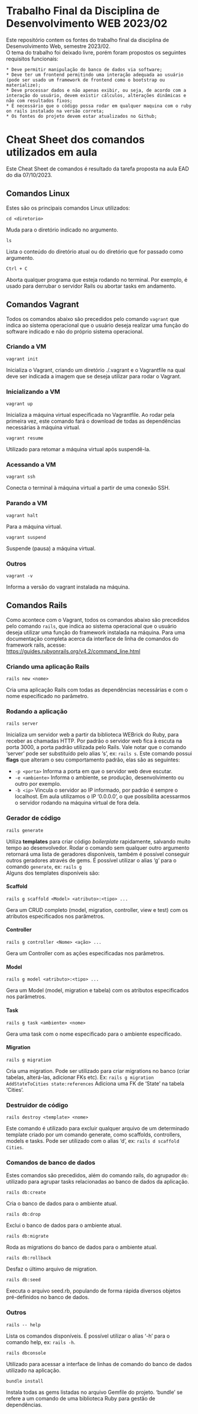 # Trabalho Final da Disciplina de Desenvolvimento WEB 2023/02
Este repositório contem os fontes do trabalho final da disciplina de Desenvolvimento Web, semestre 2023/02.\
O tema do trabalho foi deixado livre, porém foram propostos os seguintes requisitos funcionais:

    * Deve permitir manipulação do banco de dados via software;
    * Deve ter um frontend permitindo uma interação adequada ao usuário (pode ser usado um framework de frontend como o bootstrap ou materialize);
    * Deve processar dados e não apenas exibir, ou seja, de acordo com a interação do usuário, devem existir cálculos, alterações dinâmicas e não com resultados fixos;
    * É necessário que o código possa rodar em qualquer maquina com o ruby on rails instalado na versão correta;
    * Os fontes do projeto devem estar atualizados no Github;

# Cheat Sheet dos comandos utilizados em aula
Este Cheat Sheet de comandos é resultado da tarefa proposta na aula EAD do dia 07/10/2023.

## Comandos Linux
Estes são os principais comandos Linux utilizados:

    cd <diretorio>
Muda para o diretório indicado no argumento.

    ls
Lista o conteúdo do diretório atual ou do diretório que for passado como argumento.

    Ctrl + C
Aborta qualquer programa que esteja rodando no terminal. Por exemplo, é usado para derrubar o servidor Rails ou abortar tasks em andamento.
    
## Comandos Vagrant
Todos os comandos abaixo são precedidos pelo comando `vagrant` que indica ao sistema operacional que o usuário deseja realizar uma função do software indicado e não do próprio sistema operacional.

### Criando a VM
    vagrant init
Inicializa o Vagrant, criando um diretório ./.vagrant e o Vagrantfile na qual deve ser indicada a imagem que se deseja utilizar para rodar o Vagrant.
### Inicializando a VM
    vagrant up
Inicializa a máquina virtual especificada no Vagrantfile. Ao rodar pela primeira vez, este comando fará o download de todas as dependências necessárias à máquina virtual.

    vagrant resume
Utilizado para retomar a máquina virtual após suspendê-la.

### Acessando a VM
    vagrant ssh
Conecta o terminal à máquina virtual a partir de uma conexão SSH.

### Parando a VM
    vagrant halt
Para a máquina virtual.

    vagrant suspend
Suspende (pausa) a máquina virtual.

### Outros
    vagrant -v
Informa a versão do vagrant instalada na máquina.

## Comandos Rails
Como acontece com o Vagrant, todos os comandos abaixo são precedidos pelo comando `rails`, que indica ao sistema operacional que o usuário deseja utilizar uma função do framework instalada na máquina. Para uma documentação completa acerca da interface de linha de comandos do framework rails, acesse: <https://guides.rubyonrails.org/v4.2/command_line.html>

### Criando uma aplicação Rails
    rails new <nome>
Cria uma aplicação Rails com todas as dependências necessárias e com o nome especificado no parâmetro.

### Rodando a aplicação
    rails server
Inicializa um servidor web a partir da biblioteca WEBrick do Ruby, para receber as chamadas HTTP. Por padrão o servidor web fica à escuta na porta 3000, a porta padrão utilizada pelo Rails. Vale notar que o comando ‘server’ pode ser substituído pelo alias ‘s’, ex: `rails s`. Este comando possui **flags** que alteram o seu comportamento padrão, elas são as seguintes:
  * `-p <porta>`
    Informa a porta em que o servidor web deve escutar.
  * `-e <ambiente>`
    Informa o ambiente, se produção, desenvolvimento ou outro por exemplo.
  * `-b <ip>`
    Vincula o servidor ao IP informado, por padrão é sempre o localhost. Em aula utilizamos o IP ‘0.0.0.0’, o que possibilita acessarmos o servidor rodando na máquina virtual de fora dela.

### Gerador de código
    rails generate
Utiliza **templates** para criar código *boilerplate* rapidamente, salvando muito tempo ao desenvolvedor. Rodar o comando sem qualquer outro argumento retornará uma lista de geradores disponíveis, também é possível conseguir outros geradores através de gems. É possível utilizar o alias ‘g’ para o comando `generate`, ex: `rails g`\
Alguns dos templates disponíveis são:
#### Scaffold
    rails g scaffold <Model> <atributo>:<tipo> ...
Gera um CRUD completo (model, migration, controller, view e test) com os atributos especificados nos parâmetros.
#### Controller
    rails g controller <Nome> <ação> ...
Gera um Controller com as ações especificadas nos parâmetros.
#### Model
    rails g model <atributo>:<tipo> ...
Gera um Model (model, migration e tabela) com os atributos especificados nos parâmetros.
#### Task
    rails g task <ambiente> <nome>
Gera uma task com o nome especificado para o ambiente especificado.
#### Migration
    rails g migration
Cria uma migration. Pode ser utilizado para criar migrations no banco (criar tabelas, alterá-las, adicionar FKs etc). 
Ex: `rails g migration AddStateToCities state:references`
Adiciona uma FK de ‘State’ na tabela ‘Cities’.

### Destruidor de código
    rails destroy <template> <nome>
 Este comando é utilizado para excluir qualquer arquivo de um determinado template criado por um comando generate, como scaffolds, controllers, models e tasks. Pode ser utilizado com o alias ‘d’, ex: `rails d scaffold Cities`.

### Comandos de banco de dados
Estes comandos são precedidos, além do comando rails, do agrupador `db:` utilizado para agrupar tasks relacionadas ao banco de dados da aplicação.

    rails db:create
Cria o banco de dados para o ambiente atual.

    rails db:drop
Exclui o banco de dados para o ambiente atual.

    rails db:migrate
Roda as migrations do banco de dados para o ambiente atual.

    rails db:rollback
Desfaz o último arquivo de migration.

    rails db:seed
Executa o arquivo seed.rb, populando de forma rápida diversos objetos pré-definidos no banco de dados.

### Outros
    rails -- help
Lista os comandos disponíveis. É possível utilizar o alias ‘-h’ para o comando help, ex: `rails -h`.

    rails dbconsole
Utilizado para acessar a interface de linhas de comando do banco de dados utilizado na aplicação.

    bundle install
Instala todas as gems listadas no arquivo Gemfile do projeto. ‘bundle’ se refere a um comando de uma biblioteca Ruby para gestão de dependências.







